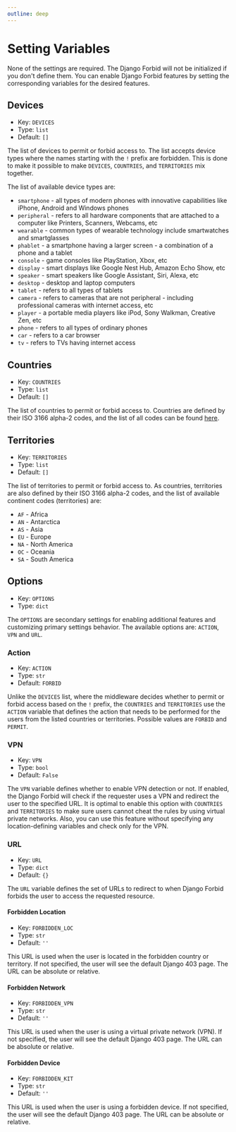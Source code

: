```yaml
---
outline: deep
---
```


# Setting Variables

None of the settings are required. The Django Forbid will not be initialized if you don't define them. You can enable
Django Forbid features by setting the corresponding variables for the desired features.

## Devices

- Key: `DEVICES`
- Type: `list`
- Default: `[]`

The list of devices to permit or forbid access to. The list accepts device types where the names starting with the `!`
prefix are forbidden. This is done to make it possible to make `DEVICES`, `COUNTRIES`, and `TERRITORIES` mix together.

The list of available device types are:

- `smartphone` - all types of modern phones with innovative capabilities like iPhone, Android and Windows phones
- `peripheral` - refers to all hardware components that are attached to a computer like Printers, Scanners, Webcams, etc
- `wearable` - common types of wearable technology include smartwatches and smartglasses
- `phablet` - a smartphone having a larger screen - a combination of a phone and a tablet
- `console` - game consoles like PlayStation, Xbox, etc
- `display` - smart displays like Google Nest Hub, Amazon Echo Show, etc
- `speaker` - smart speakers like Google Assistant, Siri, Alexa, etc
- `desktop` - desktop and laptop computers
- `tablet` - refers to all types of tablets
- `camera` - refers to cameras that are not peripheral - including professional cameras with internet access, etc
- `player` - a portable media players like iPod, Sony Walkman, Creative Zen, etc
- `phone` - refers to all types of ordinary phones
- `car` - refers to a car browser
- `tv` - refers to TVs having internet access

## Countries

- Key: `COUNTRIES`
- Type: `list`
- Default: `[]`

The list of countries to permit or forbid access to. Countries are defined by their ISO 3166 alpha-2 codes, and the list
of all codes can be found [here](https://www.iban.com/country-codes).

## Territories

- Key: `TERRITORIES`
- Type: `list`
- Default: `[]`

The list of territories to permit or forbid access to. As countries, territories are also defined by their ISO 3166
alpha-2 codes, and the list of available continent codes (territories) are:

- `AF` - Africa
- `AN` - Antarctica
- `AS` - Asia
- `EU` - Europe
- `NA` - North America
- `OC` - Oceania
- `SA` - South America

## Options

- Key: `OPTIONS`
- Type: `dict`

The `OPTIONS` are secondary settings for enabling additional features and customizing primary settings behavior. The
available options are: `ACTION`, `VPN` and `URL`.

### Action

- Key: `ACTION`
- Type: `str`
- Default: `FORBID`

Unlike the `DEVICES` list, where the middleware decides whether to permit or forbid access based on the `!` prefix,
the `COUNTRIES` and `TERRITORIES` use the `ACTION` variable that defines the action that needs to be performed for the
users from the listed countries or territories. Possible values are `FORBID` and `PERMIT`.

### VPN

- Key: `VPN`
- Type: `bool`
- Default: `False`

The `VPN` variable defines whether to enable VPN detection or not. If enabled, the Django Forbid will check if the
requester uses a VPN and redirect the user to the specified URL. It is optimal to enable this option with `COUNTRIES`
and `TERRITORIES` to make sure users cannot cheat the rules by using virtual private networks. Also, you can use this
feature without specifying any location-defining variables and check only for the VPN.

### URL

- Key: `URL`
- Type: `dict`
- Default: `{}`

The `URL` variable defines the set of URLs to redirect to when Django Forbid forbids the user to access the requested
resource.

#### Forbidden Location

- Key: `FORBIDDEN_LOC`
- Type: `str`
- Default: `''`

This URL is used when the user is located in the forbidden country or territory. If not specified, the user will see
the default Django 403 page. The URL can be absolute or relative.

#### Forbidden Network

- Key: `FORBIDDEN_VPN`
- Type: `str`
- Default: `''`

This URL is used when the user is using a virtual private network (VPN). If not specified, the user will see the default
Django 403 page. The URL can be absolute or relative.

#### Forbidden Device

- Key: `FORBIDDEN_KIT`
- Type: `str`
- Default: `''`

This URL is used when the user is using a forbidden device. If not specified, the user will see the default Django 403
page. The URL can be absolute or relative.
